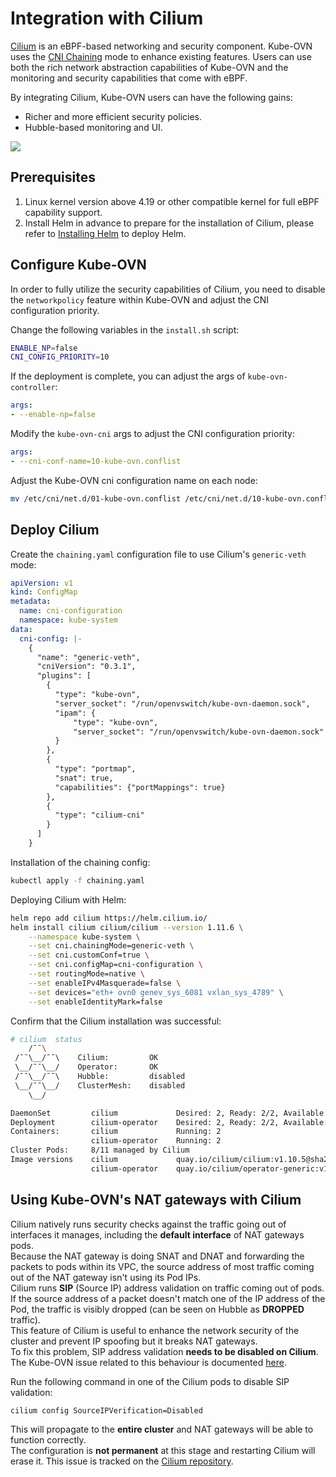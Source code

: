 # Integration with Cilium

[Cilium](https://cilium.io/) is an eBPF-based networking and security component. Kube-OVN uses the
[CNI Chaining](https://docs.cilium.io/en/stable/installation/cni-chaining/) mode to enhance existing features.
Users can use both the rich network abstraction capabilities of Kube-OVN and the monitoring and security capabilities that come with eBPF.

By integrating Cilium, Kube-OVN users can have the following gains:

- Richer and more efficient security policies.
- Hubble-based monitoring and UI.

![](../static/cilium-integration.png)

## Prerequisites

1. Linux kernel version above 4.19 or other compatible kernel for full eBPF capability support.
2. Install Helm in advance to prepare for the installation of Cilium, please refer to [Installing Helm](https://helm.sh/docs/intro/install/) to deploy Helm.

## Configure Kube-OVN

In order to fully utilize the security capabilities of Cilium, you need to disable the `networkpolicy` feature within Kube-OVN
and adjust the CNI configuration priority.

Change the following variables in the `install.sh` script:

```bash
ENABLE_NP=false
CNI_CONFIG_PRIORITY=10
```

If the deployment is complete, you can adjust the args of `kube-ovn-controller`:

```yaml
args:
- --enable-np=false
```

Modify the `kube-ovn-cni` args to adjust the CNI configuration priority:

```yaml
args:
- --cni-conf-name=10-kube-ovn.conflist
```

Adjust the Kube-OVN cni configuration name on each node:

```bash
mv /etc/cni/net.d/01-kube-ovn.conflist /etc/cni/net.d/10-kube-ovn.conflist
```

## Deploy Cilium

Create the `chaining.yaml` configuration file to use Cilium's `generic-veth` mode:

```yaml
apiVersion: v1
kind: ConfigMap
metadata:
  name: cni-configuration
  namespace: kube-system
data:
  cni-config: |-
    {
      "name": "generic-veth",
      "cniVersion": "0.3.1",
      "plugins": [
        {
          "type": "kube-ovn",
          "server_socket": "/run/openvswitch/kube-ovn-daemon.sock",
          "ipam": {
              "type": "kube-ovn",
              "server_socket": "/run/openvswitch/kube-ovn-daemon.sock"
          }
        },
        {
          "type": "portmap",
          "snat": true,
          "capabilities": {"portMappings": true}
        },
        {
          "type": "cilium-cni"
        }
      ]
    }
```

Installation of the chaining config:

```bash
kubectl apply -f chaining.yaml
```

Deploying Cilium with Helm:

```bash
helm repo add cilium https://helm.cilium.io/
helm install cilium cilium/cilium --version 1.11.6 \
    --namespace kube-system \
    --set cni.chainingMode=generic-veth \
    --set cni.customConf=true \
    --set cni.configMap=cni-configuration \
    --set routingMode=native \
    --set enableIPv4Masquerade=false \
    --set devices="eth+ ovn0 genev_sys_6081 vxlan_sys_4789" \
    --set enableIdentityMark=false
```

Confirm that the Cilium installation was successful:

```bash
# cilium  status
    /¯¯\
 /¯¯\__/¯¯\    Cilium:         OK
 \__/¯¯\__/    Operator:       OK
 /¯¯\__/¯¯\    Hubble:         disabled
 \__/¯¯\__/    ClusterMesh:    disabled
    \__/

DaemonSet         cilium             Desired: 2, Ready: 2/2, Available: 2/2
Deployment        cilium-operator    Desired: 2, Ready: 2/2, Available: 2/2
Containers:       cilium             Running: 2
                  cilium-operator    Running: 2
Cluster Pods:     8/11 managed by Cilium
Image versions    cilium             quay.io/cilium/cilium:v1.10.5@sha256:0612218e28288db360c63677c09fafa2d17edda4f13867bcabf87056046b33bb: 2
                  cilium-operator    quay.io/cilium/operator-generic:v1.10.5@sha256:2d2f730f219d489ff0702923bf24c0002cd93eb4b47ba344375566202f56d972: 2

```

## Using Kube-OVN's NAT gateways with Cilium

Cilium natively runs security checks against the traffic going out of interfaces it manages, including the **default interface** of NAT gateways pods.  
Because the NAT gateway is doing SNAT and DNAT and forwarding the packets to pods within its VPC, the source address of most traffic coming out of
the NAT gateway isn't using its Pod IPs.  
Cilium runs **SIP** (Source IP) address validation on traffic coming out of pods. If the source address of a packet doesn't match one of the IP address of
the Pod, the traffic is visibly dropped (can be seen on Hubble as **DROPPED** traffic).  
This feature of Cilium is useful to enhance the network security of the cluster and prevent IP spoofing but it breaks NAT gateways.  
To fix this problem, SIP address validation **needs to be disabled on Cilium**. The Kube-OVN issue related to this behaviour is documented [here](https://github.com/kubeovn/kube-ovn/issues/4314).  

Run the following command in one of the Cilium pods to disable SIP validation:

```bash
cilium config SourceIPVerification=Disabled
```

This will propagate to the **entire cluster** and NAT gateways will be able to function correctly.  
The configuration is **not permanent** at this stage and restarting Cilium will erase it. This issue is tracked on the [Cilium repository](https://github.com/cilium/cilium/issues/33889).
